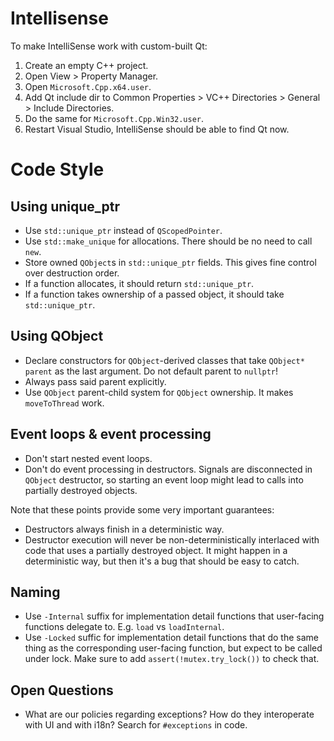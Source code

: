 # Intellisense

To make IntelliSense work with custom-built Qt:
1. Create an empty C++ project.
2. Open View > Property Manager.
3. Open `Microsoft.Cpp.x64.user`.
4. Add Qt include dir to Common Properties > VC++ Directories > General > Include Directories.
5. Do the same for `Microsoft.Cpp.Win32.user`.
6. Restart Visual Studio, IntelliSense should be able to find Qt now.


# Code Style
## Using unique_ptr
* Use `std::unique_ptr` instead of `QScopedPointer`.
* Use `std::make_unique` for allocations. There should be no need to call `new`.
* Store owned `QObject`s in `std::unique_ptr` fields. This gives fine control over destruction order.
* If a function allocates, it should return `std::unique_ptr`.
* If a function takes ownership of a passed object, it should take `std::unique_ptr`.

## Using QObject
* Declare constructors for `QObject`-derived classes that take `QObject* parent` as the last argument. Do not default parent to `nullptr`!
* Always pass said parent explicitly.
* Use `QObject` parent-child system for `QObject` ownership. It makes `moveToThread` work.

## Event loops & event processing
* Don't start nested event loops.
* Don't do event processing in destructors. Signals are disconnected in `QObject` destructor, so starting an event loop might lead to calls into partially destroyed objects.

Note that these points provide some very important guarantees: 
* Destructors always finish in a deterministic way.
* Destructor execution will never be non-deterministically interlaced with code that uses a partially destroyed object. It might happen in a deterministic way, but then it's a bug that should be easy to catch.

## Naming
* Use `-Internal` suffix for implementation detail functions that user-facing functions delegate to. E.g. `load` vs `loadInternal`.
* Use `-Locked` suffic for implementation detail functions that do the same thing as the corresponding user-facing function, but expect to be called under lock. Make sure to add `assert(!mutex.try_lock())` to check that.

## Open Questions
* What are our policies regarding exceptions? How do they interoperate with UI and with i18n? Search for `#exceptions` in code.

